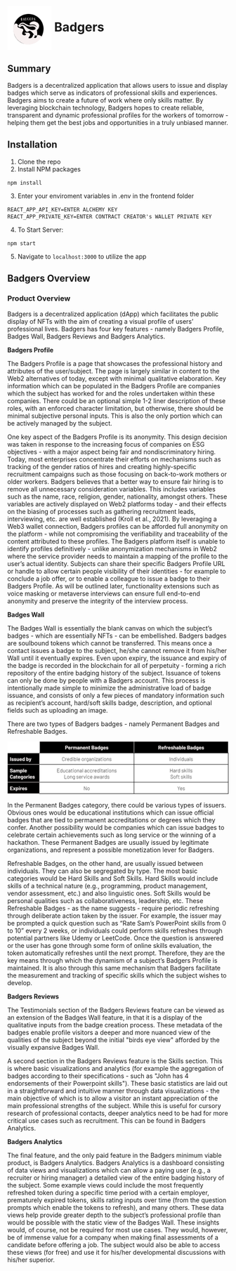 # <img align="center" src="./images/badgers_logo.png" width="100"/>  Badgers 



## Summary ##

Badgers is a decentralized application that allows users to issue and display badges which serve as indicators of professional skills and experiences. Badgers aims to create a future of work where only skills matter. By leveraging blockchain technology, Badgers hopes to create reliable, transparent and dynamic professional profiles for the workers of tomorrow - helping them get the best jobs and opportunities in a truly unbiased manner.

## Installation ##

1. Clone the repo
2. Install NPM packages
```
npm install
```
3. Enter your enviroment variables in .env in the frontend folder
```
REACT_APP_API_KEY=ENTER ALCHEMY KEY
REACT_APP_PRIVATE_KEY=ENTER CONTRACT CREATOR's WALLET PRIVATE KEY
```
4. To Start Server:
```
npm start
```

5. Navigate to ```localhost:3000``` to utilize the app

## Badgers Overview ##

### Product Overview ###

Badgers is a decentralized application (dApp) which facilitates the public display of NFTs with the aim of creating a visual profile of users’ professional lives. Badgers has four key features - namely Badgers Profile, Badges Wall, Badgers Reviews and Badgers Analytics.

**Badgers Profile**

The Badgers Profile is a page that showcases the professional history and attributes of the user/subject. The page is largely similar in content to the Web2 alternatives of today, except with minimal qualitative elaboration. Key information which can be populated in the Badgers Profile are companies which the subject has worked for and the roles undertaken within these companies. There could be an optional simple 1-2 liner description of these roles, with an enforced character limitation, but otherwise, there should be minimal subjective personal inputs. This is also the only portion which can be actively managed by the subject.

One key aspect of the Badgers Profile is its anonymity. This design decision was taken in response to the increasing focus of companies on ESG objectives - with a major aspect being fair and nondiscriminatory hiring. Today, most enterprises concentrate their efforts on mechanisms such as tracking of the gender ratios of hires and creating highly-specific recruitment campaigns such as those focusing on back-to-work mothers or older workers. Badgers believes that a better way to ensure fair hiring is to remove all unnecessary consideration variables. This includes variables such as the name, race, religion, gender, nationality, amongst others. These variables are actively displayed on Web2 platforms today - and their effects on the biasing of processes such as gathering recruitment leads, interviewing, etc. are well established (Kroll et al., 2021). By leveraging a Web3 wallet connection, Badgers profiles can be afforded full anonymity on the platform - while not compromising the verifiability and traceability of the content attributed to these profiles. The Badgers platform itself is unable to identify profiles definitively - unlike anonymization mechanisms in Web2 where the service provider needs to maintain a mapping of the profile to the user’s actual identity. Subjects can share their specific Badgers Profile URL or handle to allow certain people visibility of their identities - for example to conclude a job offer, or to enable a colleague to issue a badge to their Badgers Profile. As will be outlined later, functionality extensions such as voice masking or metaverse interviews can ensure full end-to-end anonymity and preserve the integrity of the interview process.

**Badges Wall**

The Badges Wall is essentially the blank canvas on which the subject’s badges - which are essentially NFTs - can be embellished. Badgers badges are soulbound tokens which cannot be transferred. This means once a contact issues a badge to the subject, he/she cannot remove it from his/her Wall until it eventually expires. Even upon expiry, the issuance and expiry of the badge is recorded in the blockchain for all of perpetuity - forming a rich repository of the entire badging history of the subject. Issuance of tokens can only be done by people with a Badgers account. This process is intentionally made simple to minimize the administrative load of badge issuance, and consists of only a few pieces of mandatory information such as recipient’s account, hard/soft skills badge, description, and optional fields such as uploading an image. 

There are two types of Badgers badges - namely Permanent Badges and Refreshable Badges. 

<img src="./images/badges_table.png" width=750/>

In the Permanent Badges category, there could be various types of issuers. Obvious ones would be educational institutions which can issue official badges that are tied to permanent accreditations or degrees which they confer. Another possibility would be companies which can issue badges to celebrate certain achievements such as long service or the winning of a hackathon. These Permanent Badges are usually issued by legitimate organizations, and represent a possible monetization lever for Badgers.

Refreshable Badges, on the other hand, are usually issued between individuals. They can also be segregated by type. The most basic categories would be Hard Skills and Soft Skills. Hard Skills would include skills of a technical nature (e.g., programming, product management, vendor assessment, etc.) and also linguistic ones. Soft Skills would be personal qualities such as collaborativeness, leadership, etc. These Refreshable Badges - as the name suggests - require periodic refreshing through deliberate action taken by the issuer. For example, the issuer may be prompted a quick question such as “Rate Sam’s PowerPoint skills from 0 to 10” every 2 weeks, or individuals could perform skills refreshes through potential partners like Udemy or LeetCode. Once the question is answered or the user has gone through some form of online skills evaluation, the token automatically refreshes until the next prompt. Therefore, they are the key means through which the dynamism of a subject’s Badgers Profile is maintained. It is also through this same mechanism that Badgers facilitate the measurement and tracking of specific skills which the subject wishes to develop.

**Badgers Reviews**

The Testimonials section of the Badgers Reviews feature can be viewed as an extension of the Badges Wall feature, in that it is a display of the qualitative inputs from the badge creation process. These metadata of the badges enable profile visitors a deeper and more nuanced view of the qualities of the subject beyond the initial "birds eye view" afforded by the visually expansive Badges Wall. 

A second section in the Badgers Reviews feature is the Skills section. This is where basic visualizations and analytics (for example the aggregation of badges according to their specifications - such as "John has 4 endorsements of their Powerpoint skills"). These basic statistics are laid out in a straightforward and intuitive manner through data visualizations - the main objective of which is to allow a visitor an instant appreciation of the main professional strengths of the subject. While this is useful for cursory research of professional contacts, deeper analytics need to be had for more critical use cases such as recruitment. This can be found in Badgers Analytics.

**Badgers Analytics**
 
The final feature, and the only paid feature in the Badgers minimum viable product, is Badgers Analytics. Badgers Analytics is a dashboard consisting of data views and visualizations which can allow a paying user (e.g., a recruiter or hiring manager) a detailed view of the entire badging history of the subject. Some example views could include the most frequently refreshed token during a specific time period with a certain employer, prematurely expired tokens, skills rating inputs over time (from the question prompts which enable the tokens to refresh), and many others. These data views help provide greater depth to the subject’s professional profile than would be possible with the static view of the Badges Wall. These insights would, of course, not be required for most use cases. They would, however, be of immense value for a company when making final assessments of a candidate before offering a job. The subject would also be able to access these views (for free) and use it for his/her developmental discussions with his/her superior.






